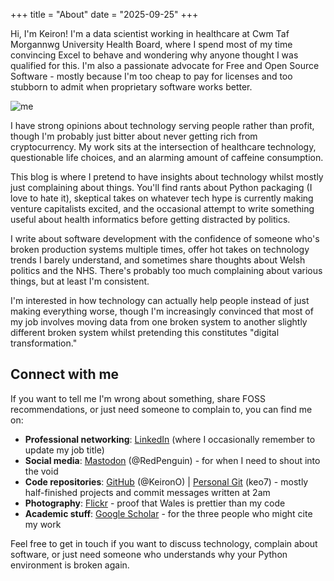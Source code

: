+++
title = "About"
date = "2025-09-25"
+++

Hi, I'm Keiron! I'm a data scientist working in healthcare at Cwm Taf Morgannwg University Health Board, where I spend most of my time convincing Excel to behave and wondering why anyone thought I was qualified for this. I'm also a passionate advocate for Free and Open Source Software - mostly because I'm too cheap to pay for licenses and too stubborn to admit when proprietary software works better.

![me](/images/keiron-profile.png)

I have strong opinions about technology serving people rather than profit, though I'm probably just bitter about never getting rich from cryptocurrency. My work sits at the intersection of healthcare technology, questionable life choices, and an alarming amount of caffeine consumption.

This blog is where I pretend to have insights about technology whilst mostly just complaining about things. You'll find rants about Python packaging (I love to hate it), skeptical takes on whatever tech hype is currently making venture capitalists excited, and the occasional attempt to write something useful about health informatics before getting distracted by politics.

I write about software development with the confidence of someone who's broken production systems multiple times, offer hot takes on technology trends I barely understand, and sometimes share thoughts about Welsh politics and the NHS. There's probably too much complaining about various things, but at least I'm consistent.

I'm interested in how technology can actually help people instead of just making everything worse, though I'm increasingly convinced that most of my job involves moving data from one broken system to another slightly different broken system whilst pretending this constitutes "digital transformation."

## Connect with me

If you want to tell me I'm wrong about something, share FOSS recommendations, or just need someone to complain to, you can find me on:

- **Professional networking**: [LinkedIn](https://www.linkedin.com/in/keirono/) (where I occasionally remember to update my job title)
- **Social media**: [Mastodon](https://mastodon.social/@redpenguin) (@RedPenguin) - for when I need to shout into the void
- **Code repositories**: [GitHub](https://github.com/KeironO) (@KeironO) | [Personal Git](https://git.keiron.xyz) (keo7) - mostly half-finished projects and commit messages written at 2am
- **Photography**: [Flickr](https://www.flickr.com/photos/163253992@N05/) - proof that Wales is prettier than my code
- **Academic stuff**: [Google Scholar](https://scholar.google.com/citations?user=YOUR_ID) - for the three people who might cite my work

Feel free to get in touch if you want to discuss technology, complain about software, or just need someone who understands why your Python environment is broken again.
